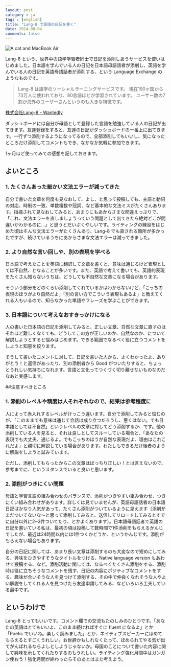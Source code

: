 ```yaml
---
layout: post
category : ja
tags : [english]
title: "Lang-8 で英語の日記を書く"
date: 2014-08-04
comments: false
---
```


![A cat and MacBook Air](https://lh6.googleusercontent.com/-1_jYNVvcPOI/U-HWBW8UwyI/AAAAAAACTVM/SaBb88bvWxI/w620-h465-no/DSC00700.JPG)

Lang-8 という、世界中の語学学習者同士で日記を添削しあうサービスを使いはじめました。日本語を学んでいる人の日記を日本語母語話者が添削し、英語を学んでいる人の日記を英語母語話者が添削する、という Language Exchange のようなものです。

> Lang-8 は語学のソーシャルラーニングサービスです。 
> 現在190ヶ国から73万人に使われており、80言語ほどが学習されています。 
> ユーザー数の7割が海外のユーザーさんというのも大きな特徴です。

[株式会社Lang-8 - Wantedly](https://www.wantedly.com/companies/lang-8/info)

ダッシュボードには自分が母語として登録した言語を勉強している人の日記が出てきます。友達登録をすると、友達の日記がダッシュボードの一番上に出てきます。一行ずつ添削するようになってるので、全部添削してもいいし、気になったところだけ添削してコメントもでき、なかなか気軽に参加できます。

1ヶ月ほど使ってみての感想を記しておきます。

## よいところ

### 1. たくさんあった細かい文法エラーが減ってきた

自分で書いた文章を何度も見なおして、よし、と思って投稿しても、主語と動詞の対応、時制の一致、単数複数や冠詞、など基本的な文法ミスがたくさんあります。指摘されて見なおしてみると、あまりにもあからさまな間違えっぷりで、「これ、文法エラーを直しましょうっていう問題として出てきたら絶対どこが間違いかわかるのに…」と思うとだいぶくやしいです。ライティングの練習をはじめた頃はそんな文法エラーがたくさんあり、Lang-8 でも直される箇所が多かったですが、続けているうちにあからさまな文法エラーは減ってきました。

### 2. より自然な言い回しや、別の表現を学べる

日本語で考えたことを英語に翻訳して文章を書くと、意味は通じるけど表現としては不自然、となることが多いです。また、英語で考えて書いても、英語的表現をたくさん知らないうちは、どうしても不自然な文章になる場合があります。

そういう部分をどのくらい添削してくれているかはわからないけど、「こっちの表現のほうがより自然だよ」「別の言い方でこういう表現もあるよ」と教えてくれる人もいるので、知らなかった単語やフレーズを学ぶことができます。

### 3. 日本語について考えなおすきっかけになる
人の書いた日本語の日記を添削してみると、正しい文章、自然な文章に直すのはそれほど難しくなくても、どうしてこの方が正しいのか、自然なのか、について解説しようとすると悩みはじめます。できる範囲でなるべく役に立つコメントをしようと知恵を絞ります。

そうして書いたコメントに対して、日記を書いた人から、よくわかったよ、ありがとう！と返信があったり、別の添削者から Good がついたりすると、ちょっとうれしい気持ちになれます。言語と文化ってつくづく切り離せないものなのだなあと実感します。


##注意すべきところ

### 1. 添削のレベルや精度は人それぞれなので、結果は参考程度に

人によって赤入れするレベルがけっこう違います。自分で添削してみると悩むのが、「このままでも意味は通じて会話は成り立つだろうし、悪くはない。でも日本語としては不自然」というレベルの文章に対してどう添削するか、です。他の添削している人を見ると、それは良しとしてスルーしている場合と、「あなたの表現でも大丈夫、通じるよ。でもこっちのほうが自然な表現だよ、理由はこれこれだよ」と親切に解説している場合があります。わたしもできるだけ後者のように解説をしようと試みています。

ただし、添削してもらったからこの文章はばっちり正しい！とは言えないので、参考までに、というスタンスでいると良いと思います。

### 2. 添削がつきにくい問題

母語と学習言語の組み合わせのバランスで、添削がつきやすい組み合わせ、つきにくい組み合わせがあります。詳しくは見ていませんが、英語母語話者の日本語日記はかなり人気があって、たくさん添削がついているように見えます（添削がまだついてないな〜と思って添削してみると、送信してリロードしてみるとすでに自分以外に2~3件ついてたり、とかよくあります）。日本語母語話者で英語の日記を書いている私は、最初の頃は投稿して数時間で1件添削をもらえるかんじでしたが、最近は24時間以内には1件つくかどうか、というかんじです。添削がもらえない場合もあります。

自分の日記に関しては、あまり長い文章は添削するのも大変なので短めにしてみる、興味をひきやすそうなタイトルをつける、Native language version もあわせて投稿する、など。添削活動に関しては、なるべくたくさん添削をする、添削時は役に立ちそうなコメントを残す、日記の内容にポジティブなコメントをする、趣味が合いそうな人を見つけて添削する、その中で仲良くなれそうな人やよい解説をしてくれる人を見つけたら友達申請してみる、などいろいろ工夫している最中です。

## というわけで

Lang-8 とってもいいです。コメント欄での交流もたのしみのひとつです。「あなたの英語はとてもいいよ、このまま続ければすぐに fluent になるよ」とか「Poetic でいいね。楽しく読みました」とか、ネイティブスピーカーにほめてもらえるとすごくうれしい。お世辞かもしれなくたって、ほめられてやる気が出てがんばれるならよしとしようじゃないか。母国のことについて書いた内容に関して興味を示してくれたりするのもうれしい。ライティング強化月間中はガンガン使おう！強化月間が終わったらそのあとはまた考えよう。

